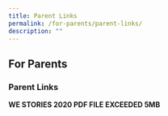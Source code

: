 ```yaml
---
title: Parent Links
permalink: /for-parents/parent-links/
description: ""
---
```

## For Parents

### Parent Links

**WE STORIES 2020 PDF FILE EXCEEDED 5MB**